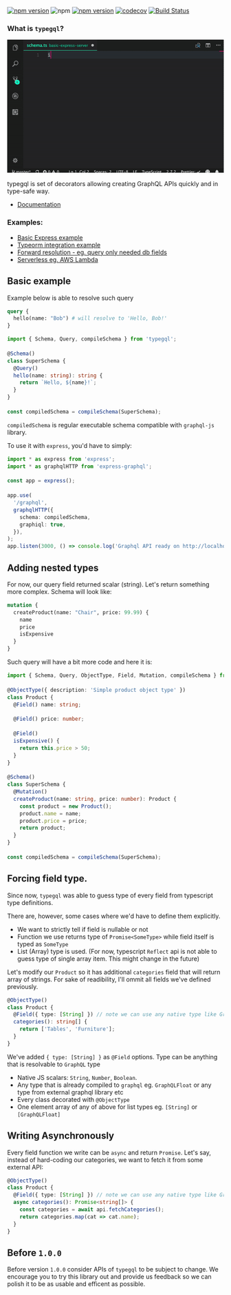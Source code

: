 [![npm version](https://badge.fury.io/js/typegql.svg)](https://badge.fury.io/js/typegql)
![npm](https://img.shields.io/npm/dw/typegql.svg)
[![npm version](https://david-dm.org/prismake/typegql.svg)](https://david-dm.org/prismake/typegql)
[![codecov](https://codecov.io/gh/prismake/typegql/branch/master/graph/badge.svg)](https://codecov.io/gh/prismake/typegql)
[![Build Status](https://api.travis-ci.org/prismake/typegql.svg?branch=master)](https://travis-ci.org/prismake/typegql)

### What is `typegql`?

![demo](assets/demo.gif)

typegql is set of decorators allowing creating GraphQL APIs quickly and in type-safe way.

* [Documentation](https://prismake.github.io/typegql/)

### Examples:

* [Basic Express example](examples/basic-express-server)
* [Typeorm integration example](examples/typeorm-basic-integration)
* [Forward resolution - eg. query only needed db fields](examples/forward-resolution)
* [Serverless eg. AWS Lambda](examples/serverless)

## Basic example

Example below is able to resolve such query

```graphql
query {
  hello(name: "Bob") # will resolve to 'Hello, Bob!'
}
```

```typescript
import { Schema, Query, compileSchema } from 'typegql';

@Schema()
class SuperSchema {
  @Query()
  hello(name: string): string {
    return `Hello, ${name}!`;
  }
}

const compiledSchema = compileSchema(SuperSchema);
```

`compiledSchema` is regular executable schema compatible with `graphql-js` library.

To use it with `express`, you'd have to simply:

```typescript
import * as express from 'express';
import * as graphqlHTTP from 'express-graphql';

const app = express();

app.use(
  '/graphql',
  graphqlHTTP({
    schema: compiledSchema,
    graphiql: true,
  }),
);
app.listen(3000, () => console.log('Graphql API ready on http://localhost:3000/graphql'));
```

## Adding nested types

For now, our query field returned scalar (string). Let's return something more complex. Schema will look like:

```graphql
mutation {
  createProduct(name: "Chair", price: 99.99) {
    name
    price
    isExpensive
  }
}
```

Such query will have a bit more code and here it is:

```typescript
import { Schema, Query, ObjectType, Field, Mutation, compileSchema } from 'typegql';

@ObjectType({ description: 'Simple product object type' })
class Product {
  @Field() name: string;

  @Field() price: number;

  @Field()
  isExpensive() {
    return this.price > 50;
  }
}

@Schema()
class SuperSchema {
  @Mutation()
  createProduct(name: string, price: number): Product {
    const product = new Product();
    product.name = name;
    product.price = price;
    return product;
  }
}

const compiledSchema = compileSchema(SuperSchema);
```

## Forcing field type.

Since now, `typegql` was able to guess type of every field from typescript type definitions.

There are, however, some cases where we'd have to define them explicitly.

* We want to strictly tell if field is nullable or not
* Function we use returns type of `Promise<SomeType>` while field itself is typed as `SomeType`
* List (Array) type is used. (For now, typescript `Reflect` api is not able to guess type of single array item. This might change in the future)

Let's modify our `Product` so it has additional `categories` field that will return array of strings. For sake of readibility, I'll ommit all fields we've defined previously.

```typescript
@ObjectType()
class Product {
  @Field({ type: [String] }) // note we can use any native type like GraphQLString!
  categories(): string[] {
    return ['Tables', 'Furniture'];
  }
}
```

We've added `{ type: [String] }` as `@Field` options. Type can be anything that is resolvable to `GraphQL` type

* Native JS scalars: `String`, `Number`, `Boolean`.
* Any type that is already compiled to `graphql` eg. `GraphQLFloat` or any type from external graphql library etc
* Every class decorated with `@ObjectType`
* One element array of any of above for list types eg. `[String]` or `[GraphQLFloat]`

## Writing Asynchronously

Every field function we write can be `async` and return `Promise`. Let's say, instead of hard-coding our categories, we want to fetch it from some external API:

```typescript
@ObjectType()
class Product {
  @Field({ type: [String] }) // note we can use any native type like GraphQLString!
  async categories(): Promise<string[]> {
    const categories = await api.fetchCategories();
    return categories.map(cat => cat.name);
  }
}
```

## Before `1.0.0`

Before version `1.0.0` consider APIs of `typegql` to be subject to change. We encourage you to try this library out and provide us feedback so we can polish it to be as usable and efficent as possible.
